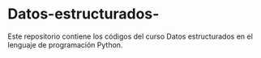 # Datos-estructurados-
Este repositorio contiene los códigos del curso Datos estructurados en el lenguaje de programación Python.
